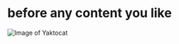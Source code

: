 # before any content you like

![Image of Yaktocat](https://octodex.github.com/images/yaktocat.png)
